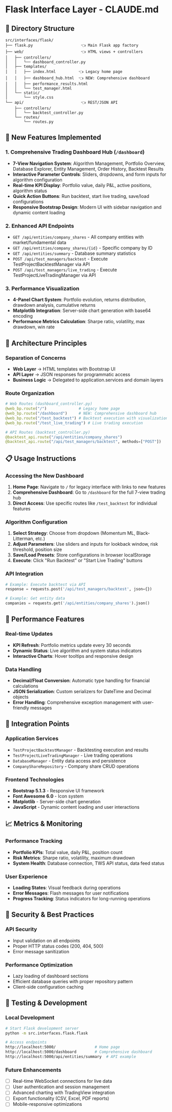 # Flask Interface Layer - CLAUDE.md

## 📂 Directory Structure

```
src/interfaces/flask/
├── flask.py                     👈 Main Flask app factory
├── web/                         👈 HTML views + controllers
│   ├── controllers/
│   │   └── dashboard_controller.py
│   ├── templates/
│   │   ├── index.html          👈 Legacy home page
│   │   ├── dashboard_hub.html  👈 NEW: Comprehensive dashboard
│   │   ├── performance_results.html
│   │   └── test_manager.html
│   └── static/
│       └── style.css
└── api/                         👈 REST/JSON API
    ├── controllers/
    │   └── backtest_controller.py
    └── routes/
        └── routes.py
```

## 🎯 New Features Implemented

### 1. Comprehensive Trading Dashboard Hub (`/dashboard`)
- **7-View Navigation System**: Algorithm Management, Portfolio Overview, Database Explorer, Entity Management, Order History, Backtest Results
- **Interactive Parameter Controls**: Sliders, dropdowns, and form inputs for algorithm configuration
- **Real-time KPI Display**: Portfolio value, daily P&L, active positions, algorithm status
- **Quick Action Buttons**: Run backtest, start live trading, save/load configurations
- **Responsive Bootstrap Design**: Modern UI with sidebar navigation and dynamic content loading

### 2. Enhanced API Endpoints
- `GET /api/entities/company_shares` - All company entities with market/fundamental data
- `GET /api/entities/company_shares/{id}` - Specific company by ID
- `GET /api/entities/summary` - Database summary statistics
- `POST /api/test_managers/backtest` - Execute TestProjectBacktestManager via API
- `POST /api/test_managers/live_trading` - Execute TestProjectLiveTradingManager via API

### 3. Performance Visualization
- **4-Panel Chart System**: Portfolio evolution, returns distribution, drawdown analysis, cumulative returns
- **Matplotlib Integration**: Server-side chart generation with base64 encoding
- **Performance Metrics Calculation**: Sharpe ratio, volatility, max drawdown, win rate

## 🔧 Architecture Principles

### Separation of Concerns
- **Web Layer** → HTML templates with Bootstrap UI
- **API Layer** → JSON responses for programmatic access  
- **Business Logic** → Delegated to application.services and domain layers

### Route Organization
```python
# Web Routes (dashboard_controller.py)
@web_bp.route("/")              # Legacy home page
@web_bp.route("/dashboard")     # NEW: Comprehensive dashboard hub
@web_bp.route("/test_backtest") # Backtest execution with visualization
@web_bp.route("/test_live_trading") # Live trading execution

# API Routes (backtest_controller.py)
@backtest_api.route("/api/entities/company_shares")
@backtest_api.route("/api/test_managers/backtest", methods=["POST"])
```

## 📋 Usage Instructions

### Accessing the New Dashboard
1. **Home Page**: Navigate to `/` for legacy interface with links to new features
2. **Comprehensive Dashboard**: Go to `/dashboard` for the full 7-view trading hub
3. **Direct Access**: Use specific routes like `/test_backtest` for individual features

### Algorithm Configuration
1. **Select Strategy**: Choose from dropdown (Momentum ML, Black-Litterman, etc.)
2. **Adjust Parameters**: Use sliders and inputs for lookback window, risk threshold, position size
3. **Save/Load Presets**: Store configurations in browser localStorage
4. **Execute**: Click "Run Backtest" or "Start Live Trading" buttons

### API Integration
```python
# Example: Execute backtest via API
response = requests.post('/api/test_managers/backtest', json={})

# Example: Get entity data
companies = requests.get('/api/entities/company_shares').json()
```

## 🚀 Performance Features

### Real-time Updates
- **KPI Refresh**: Portfolio metrics update every 30 seconds
- **Dynamic Status**: Live algorithm and system status indicators
- **Interactive Charts**: Hover tooltips and responsive design

### Data Handling
- **Decimal/Float Conversion**: Automatic type handling for financial calculations
- **JSON Serialization**: Custom serializers for DateTime and Decimal objects
- **Error Handling**: Comprehensive exception management with user-friendly messages

## 🔌 Integration Points

### Application Services
- `TestProjectBacktestManager` - Backtesting execution and results
- `TestProjectLiveTradingManager` - Live trading operations  
- `DatabaseManager` - Entity data access and persistence
- `CompanyShareRepository` - Company share CRUD operations

### Frontend Technologies
- **Bootstrap 5.1.3** - Responsive UI framework
- **Font Awesome 6.0** - Icon system
- **Matplotlib** - Server-side chart generation
- **JavaScript** - Dynamic content loading and user interactions

## 📈 Metrics & Monitoring

### Performance Tracking
- **Portfolio KPIs**: Total value, daily P&L, position count
- **Risk Metrics**: Sharpe ratio, volatility, maximum drawdown
- **System Health**: Database connection, TWS API status, data feed status

### User Experience
- **Loading States**: Visual feedback during operations
- **Error Messages**: Flash messages for user notifications
- **Progress Tracking**: Status indicators for long-running operations

## 🔐 Security & Best Practices

### API Security
- Input validation on all endpoints
- Proper HTTP status codes (200, 404, 500)
- Error message sanitization

### Performance Optimization  
- Lazy loading of dashboard sections
- Efficient database queries with proper repository pattern
- Client-side configuration caching

## 🧪 Testing & Development

### Local Development
```bash
# Start Flask development server
python -m src.interfaces.flask.flask

# Access endpoints
http://localhost:5000/                 # Home page
http://localhost:5000/dashboard        # Comprehensive dashboard
http://localhost:5000/api/entities/summary  # API example
```

### Future Enhancements
- [ ] Real-time WebSocket connections for live data
- [ ] User authentication and session management  
- [ ] Advanced charting with TradingView integration
- [ ] Export functionality (CSV, Excel, PDF reports)
- [ ] Mobile-responsive optimizations
